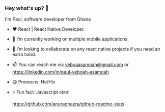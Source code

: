 ### Hey what's up? 👋

I'm Paul, software developer from Ghana 

-  ❤️ React | React Native Developer.
-  🔭 I’m currently working on multiple mobile applications.
- 👯 I’m looking to collaborate on any react native projects if you need an extra hand.
- 📫 You can reach me via yeboaasamoah@gmail.com or https://linkedin.com/in/paul-yeboah-asamoah
- 😄 Pronouns: He/His
- ⚡ Fun fact: Javascript stan!

  https://github.com/anuraghazra/github-readme-stats

<!-- - 🌱 I’m currently learning ... 
- 🤔 I’m looking for help with ...
- 💬 Ask me about ...
-->
